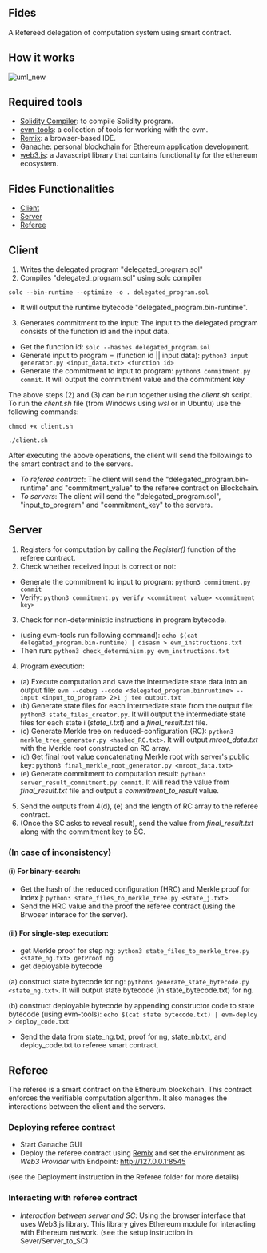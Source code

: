 ## Fides
A Refereed delegation of computation system using smart contract. 

## How it works
![uml_new](https://user-images.githubusercontent.com/75406127/101208983-39252d80-3630-11eb-94c3-e1ea0d91231a.jpg)

## Required tools
- [Solidity Compiler](https://docs.soliditylang.org/en/v0.5.17/installing-solidity.html): to compile Solidity program.
- [evm-tools](https://github.com/CoinCulture/evm-tools): a collection of tools for working with the evm.
- [Remix](https://remix.ethereum.org/): a browser-based IDE.
- [Ganache](https://www.trufflesuite.com/ganache): personal blockchain for Ethereum application development.
- [web3.js](https://web3js.readthedocs.io/en/v1.3.0/getting-started.html#adding-web3): a Javascript library that contains functionality for the ethereum ecosystem.

## Fides Functionalities
- [Client](#client)
- [Server](#server)
- [Referee](#referee)


## Client
1. Writes the delegated program  "delegated_program.sol"
2. Compiles "delegated_program.sol" using solc compiler
```
solc --bin-runtime --optimize -o . delegated_program.sol
```
- It will output the runtime bytecode "delegated_program.bin-runtime".
3. Generates commitment to the Input: The input to the delegated program consists of the function id and the input data.

- Get the function id: `solc --hashes delegated_program.sol`
- Generate input to program = (function id || input data): `python3 input generator.py <input_data.txt> <function id>`
- Generate the commitment to input to program: `python3 commitment.py commit`. It will output the commitment value and the commitment key

The above steps (2) and (3) can be run together using the *client.sh* script. To run the *client.sh* file (from Windows using *wsl* or in Ubuntu) use the following commands:
```
chmod +x client.sh
```
```
./client.sh
```


After executing the above operations, the client will send the followings to the smart contract and
to the servers.
- *To referee contract*: The client will send the "delegated_program.bin-runtime" and "commitment_value"
to the referee contract on Blockchain.
- *To servers*: The client will send the "delegated_program.sol", "input_to_program" and "commitment_key" to the servers.

## Server
1. Registers for computation by calling the *Register()* function of the referee contract.
2. Check whether received input is correct or not:
- Generate the commitment to input to program: `python3 commitment.py commit`
- Verify: `python3 commitment.py verify <commitment value> <commitment key>`
3. Check for non-deterministic instructions in program bytecode.
- (using evm-tools run following command): `echo $(cat delegated_program.bin-runtime) | disasm > evm_instructions.txt`
- Then run: `python3 check_determinism.py evm_instructions.txt`

4. Program execution:
- (a) Execute computation and save the intermediate state data into an output file:
`evm --debug --code <delegated_program.binruntime> --input <input_to_program> 2>1 j tee output.txt`
- (b) Generate state files for each intermediate state from the output file: `python3 state_files_creator.py`. It will output the intermediate state files for each state i (*state_i.txt*) and a *final_result.txt* file.
- (c) Generate Merkle tree on reduced-configuration (RC): `python3 merkle_tree_generator.py <hashed_RC.txt>`. It will output *mroot_data.txt* with the Merkle root constructed on RC array.
- (d) Get final root value concatenating Merkle root with server's public key: `python3 final_merkle_root_generator.py <mroot_data.txt>`
- (e) Generate commitment to computation result: `python3 server_result_commitment.py commit`. It will read the value from *final_result.txt* file and output a *commitment_to_result* value.

5. Send the outputs from 4(d), (e) and the length of RC array to the referee contract.
6. (Once the SC asks to reveal result), send the value from *final_result.txt* along with the commitment key to SC.
### (In case of inconsistency)

#### (i) For binary-search:
- Get the hash of the reduced configuration (HRC) and Merkle proof for index j: `python3 state_files_to_merkle_tree.py <state_j.txt>`
- Send the HRC value and the proof the referee contract (using the Brwoser interace for the server).
#### (ii) For single-step execution:
- get Merkle proof for step ng: `python3 state_files_to_merkle_tree.py <state_ng.txt> getProof ng`
- get deployable bytecode

(a) construct state bytecode for ng: `python3 generate_state_bytecode.py <state_ng.txt>`. It will output state bytecode (in state_bytecode.txt) for ng.

(b) construct deployable bytecode by appending constructor code to state bytecode (using evm-tools):
`echo $(cat state bytecode.txt) | evm-deploy > deploy_code.txt`
- Send the data from state_ng.txt, proof for ng, state_nb.txt, and deploy_code.txt to referee smart contract.

## Referee
The referee is a smart contract on the Ethereum blockchain. This contract enforces the verifiable computation algorithm. It also manages
the interactions between the client and the servers. 

### Deploying referee contract
- Start Ganache GUI
- Deploy the referee contract using [Remix](https://remix.ethereum.org/) and set the environment as *Web3 Provider* with Endpoint: http://127.0.0.1:8545 

(see the Deployment instruction in the Referee folder for more details)
### Interacting with referee contract
- *Interaction between server and SC*: Using the browser interface that uses Web3.js library. This library gives Ethereum module for interacting with Ethereum network. (see the setup instruction in Sever/Server_to_SC)
 

